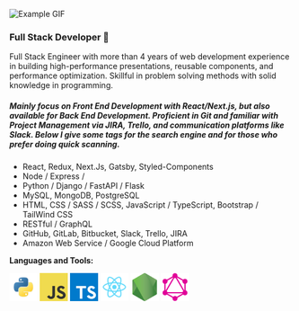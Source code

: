 ![Example GIF](https://user-images.githubusercontent.com/74038190/225813708-98b745f2-7d22-48cf-9150-083f1b00d6c9.gif)

### Full Stack Developer 👋

Full Stack Engineer with more than 4 years of web development experience in building high-performance presentations, reusable components, and performance optimization. 
Skillful in problem solving methods with solid knowledge in programming.
##### *Mainly focus on Front End Development with React/Next.js, but also available for Back End Development. Proficient in Git and familiar with Project Management via JIRA, Trello, and communication platforms like Slack. Below I give some tags for the search engine and for those who prefer doing quick scanning.* ###

- React, Redux, Next.Js, Gatsby, Styled-Components
- Node / Express / 
- Python / Django / FastAPI / Flask
- MySQL, MongoDB, PostgreSQL
- HTML, CSS / SASS / SCSS, JavaScript / TypeScript, Bootstrap / TailWind CSS
- RESTful / GraphQL
- GitHub, GitLab, Bitbucket, Slack, Trello, JIRA
- Amazon Web Service / Google Cloud Platform

**Languages and Tools:**

<code><img height="50" src="https://raw.githubusercontent.com/github/explore/80688e429a7d4ef2fca1e82350fe8e3517d3494d/topics/python/python.png"></code>
<code><img height="50" src="https://raw.githubusercontent.com/github/explore/80688e429a7d4ef2fca1e82350fe8e3517d3494d/topics/javascript/javascript.png"></code>
<code><img height="50" src="https://raw.githubusercontent.com/github/explore/80688e429a7d4ef2fca1e82350fe8e3517d3494d/topics/typescript/typescript.png"></code>
<code><img height="50" src="https://raw.githubusercontent.com/github/explore/80688e429a7d4ef2fca1e82350fe8e3517d3494d/topics/react/react.png"></code>
<code><img height="50" src="https://raw.githubusercontent.com/github/explore/80688e429a7d4ef2fca1e82350fe8e3517d3494d/topics/nodejs/nodejs.png"></code>
<code><img height="50" src="https://raw.githubusercontent.com/github/explore/5c058a388828bb5fde0bcafd4bc867b5bb3f26f3/topics/graphql/graphql.png"></code>



<!--
**okwesi/okwesi** is a ✨ _special_ ✨ repository because its `README.md` (this file) appears on your GitHub profile.

Here are some ideas to get you started:

- 🔭 I’m currently working on ...
- 🌱 I’m currently learning ...
- 👯 I’m looking to collaborate on ...
- 🤔 I’m looking for help with ...
- 💬 Ask me about ...
- 📫 How to reach me: ...
- 😄 Pronouns: ...
- ⚡ Fun fact: ...
-->
